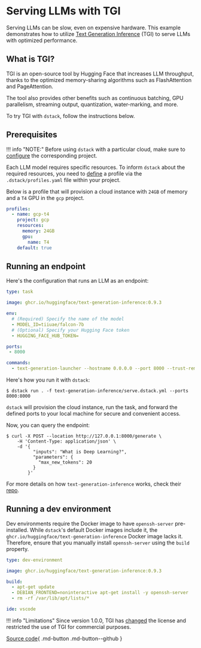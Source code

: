 # Serving LLMs with TGI

Serving LLMs can be slow, even on expensive hardware. This example demonstrates how to utilize
[Text Generation Inference](https://github.com/huggingface/text-generation-inference) (TGI) to serve LLMs with
optimized performance. 

## What is TGI?

TGI is an open-source tool by Hugging Face that increases LLM throughput, thanks to the optimized memory-sharing
algorithms such as FlashAttention and PageAttention.

The tool also provides other benefits such as continuous batching, 
GPU parallelism, streaming output, quantization, water-marking, and more.

To try TGI with `dstack`, follow the instructions below.

## Prerequisites

!!! info "NOTE:"
    Before using `dstack` with a particular cloud, make sure to [configure](../docs/projects.md) the corresponding project.

Each LLM model requires specific resources. To inform `dstack` about the required resources, you need to 
[define](../docs/reference/profiles.yml.md) a profile via the `.dstack/profiles.yaml` file within your project.

Below is a profile that will provision a cloud instance with `24GB` of memory and a `T4` GPU in the `gcp` project.

<div editor-title=".dstack/profiles.yml"> 

```yaml
profiles:
  - name: gcp-t4
    project: gcp
    resources:
      memory: 24GB
      gpu:
        name: T4
    default: true
```

</div>

## Running an endpoint

Here's the configuration that runs an LLM as an endpoint:

<div editor-title="text-generation-inference/serve.dstack.yml"> 

```yaml
type: task

image: ghcr.io/huggingface/text-generation-inference:0.9.3

env:
  # (Required) Specify the name of the model
  - MODEL_ID=tiiuae/falcon-7b
  # (Optional) Specify your Hugging Face token
  - HUGGING_FACE_HUB_TOKEN=

ports:
 - 8000

commands: 
  - text-generation-launcher --hostname 0.0.0.0 --port 8000 --trust-remote-code
```

</div>

Here's how you run it with `dstack`:

<div class="termy">

```shell
$ dstack run . -f text-generation-inference/serve.dstack.yml --ports 8000:8000
```

</div>

`dstack` will provision the cloud instance, run the task, and forward the defined ports to your local
machine for secure and convenient access.

Now, you can query the endpoint:

<div class="termy">

```shell
$ curl -X POST --location http://127.0.0.1:8000/generate \
    -H 'Content-Type: application/json' \
    -d '{
          "inputs": "What is Deep Learning?",
          "parameters": {
            "max_new_tokens": 20
          }
        }'
```

</div>

For more details on how `text-generation-inference` works, check 
their [repo](https://github.com/huggingface/text-generation-inference).

## Running a dev environment

Dev environments require the Docker image to have `openssh-server` pre-installed. 
While `dstack`'s default Docker images include it, the `ghcr.io/huggingface/text-generation-inference` Docker 
image lacks it. Therefore, ensure that you manually install `openssh-server` using the `build` property.

<div editor-title="text-generation-inference/.dstack.yml">

```yaml
type: dev-environment

image: ghcr.io/huggingface/text-generation-inference:0.9.3

build:
  - apt-get update
  - DEBIAN_FRONTEND=noninteractive apt-get install -y openssh-server
  - rm -rf /var/lib/apt/lists/*

ide: vscode
```

</div>

!!! info "Limitations"
    Since version 1.0.0, TGI has [changed](https://github.com/huggingface/text-generation-inference/issues/726) 
    the license and restricted the use of TGI for commercial purposes. 

[Source code](https://github.com/dstackai/dstack-examples){ .md-button .md-button--github }
